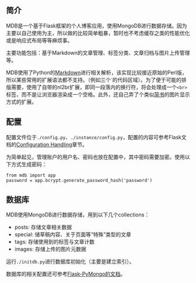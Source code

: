 ## 简介
MDB是一个基于Flask框架的个人博客应用，使用MongoDB进行数据存储。因为主要以自己使用为主，所以做的比较简单粗暴，暂时也不考虑缓存之类的性能优化或是响应式布局等等麻烦事。

主要功能包括：基于Markdown的文章管理、标签分类、文章归档与图片上传管理等。

MDB使用了Python的[Markdown](https://pythonhosted.org/Markdown/)进行相关解析，该实现比较接近原始的Perl版，所以某些常用的扩展语法都不支持。（例如三个\`的代码区域）。为了便于可能的排版需要，使用了自带的nl2br扩展，即同一段落内的换行符，将会处理成一个`<br>`标签，而不是让浏览器渲染成一个空格。此外，还自己弄了个类似[简书](http://www.jianshu.com/)的图片显示方式的扩展。


## 配置
配置文件位于`./config.py`、`./instance/config.py`，配置的内容可参考Flask文档的[Configuration Handling](http://flask.pocoo.org/docs/0.11/config/)章节。

为简单起见，管理账户的用户名、密码也放在配置中，其中密码需要加密。使用以下方式生成密码：

    from mdb import app
    password = app.bcrypt.generate_password_hash('password')


## 数据库
MDB使用MongoDB进行数据存储，用到以下几个collections：

* posts: 存储文章相关数据
* special: 储草稿内容、关于页面等“特殊”类型的文章
* tags: 存储使用到的标签与文章计数
* images: 存储上传的图片元数据

运行`./initdb.py`进行数据库初始化（主要是建立索引）。

数据库的相关配置还可参考[Flask-PyMongo的文档](https://flask-pymongo.readthedocs.io/en/latest/)。
